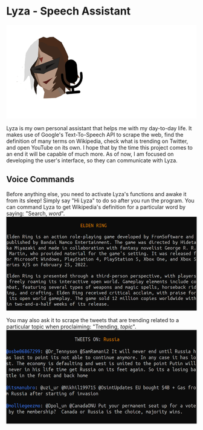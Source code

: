 # Lyza - Speech Assistant
<img src="image/lyza-full-logo.png" width="560" height="248">

Lyza is my own personal assistant that helps me with my day-to-day life. It makes use of Google's Text-To-Speech API to scrape the web, find the definition of many terms on Wikipedia, check what is trending on Twitter, and open YouTube on its own. I hope that by the time this project comes to an end it will be capable of much more.
As of now, I am focused on developing the user's interface, so they can communicate with Lyza.

## Voice Commands

Before anything else, you need to activate Lyza's functions and awake it from its sleep! Simply say "Hi Lyza" to do so after you run the program.
You can command Lyza to get Wikipedia's definition for a particular word by saying: "Search, *word*".
<img src="image/lyza-wikipedia.png" width="560" height="248">

You may also ask it to scrape the tweets that are trending related to a particular topic when proclaiming: "Trending, *topic*".
<img src="image/lyza-twitter.png" width="560" height="248">

